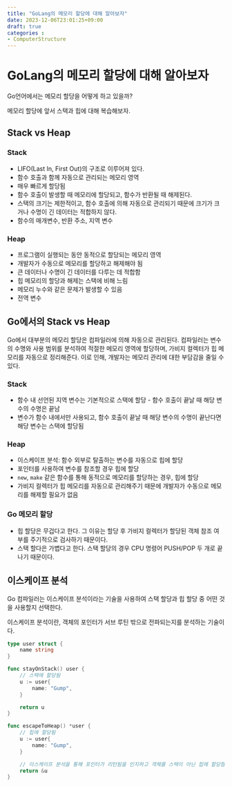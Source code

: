 ```yaml
---
title: "GoLang의 메모리 할당에 대해 알아보자"
date: 2023-12-06T23:01:25+09:00
draft: true
categories :
- ComputerStructure
---
```


# GoLang의 메모리 할당에 대해 알아보자
Go언어에서는 메모리 할당을 어떻게 하고 있을까?

메모리 할당에 앞서 스택과 힙에 대해 복습해보자.

## Stack vs Heap
### Stack
- LIFO(Last In, First Out)의 구조로 이루어져 있다.
- 함수 호출과 함께 자동으로 관리되는 메모리 영역
- 매우 빠르게 할당됨
- 함수 호출이 발생할 때 메모리에 할당되고, 함수가 반환될 때 해제된다.
- 스택의 크기는 제한적이고, 함수 호출에 의해 자동으로 관리되기 때문에 크기가 크거나 수명이 긴 데이터는 적합하지 않다.
- 함수의 매개변수, 반환 주소, 지역 변수

### Heap
- 프로그램이 실행되는 동안 동적으로 할당되는 메모리 영역
- 개발자가 수동으로 메모리를 할당하고 해제해야 됨
- 큰 데이터나 수명이 긴 데이터를 다루는 데 적합함
- 힙 메모리의 할당과 해제는 스택에 비해 느림
- 메모리 누수와 같은 문제가 발생할 수 있음
- 전역 변수

## Go에서의 Stack vs Heap
Go에서 대부분의 메모리 할당은 컴파일러에 의해 자동으로 관리된다.
컴파일러는 변수의 수명와 사용 범위를 분석하여 적절한 메모리 영역에 할당하며, 가비지 컬렉터가 힙 메모리를 자동으로 정리해준다. 이로 인해, 개발자는 메모리 관리에 대한 부담감을 줄일 수 있다.

### Stack
- 함수 내 선언된 지역 변수는 기본적으로 스택에 할당 - 함수 호출이 끝날 때 해당 변수의 수명은 끝남
- 변수가 함수 내에서만 사용되고, 함수 호출이 끝날 때 해당 변수의 수명이 끝난다면 해당 변수는 스택에 할당됨

### Heap
- 이스케이프 분석: 함수 외부로 탈출하는 변수를 자동으로 힙에 할당
- 포인터를 사용하여 변수를 참조할 경우 힙에 할당
- `new`, `make` 같은 함수를 통해 동적으로 메모리를 할당하는 경우, 힙에 할당
- 가비지 컬렉터가 힙 메모리를 자동으로 관리해주기 때문에 개발자가 수동으로 메모리를 해제할 필요가 없음

### Go 메모리 할당
- 힙 할당은 무겁다고 한다. 그 이유는 할당 후 가비지 컬렉터가 할당된 객체 참조 여부를 주기적으로 검사하기 때문이다.
- 스택 할다은 가볍다고 한다. 스택 할당의 경우 CPU 명령어 PUSH/POP 두 개로 끝나기 때문이다.

## 이스케이프 분석
Go 컴파일러는 이스케이프 분석이라는 기술을 사용하여 스택 할당과 힙 할당 중 어떤 것을 사용할지 선택한다.

이스케이프 분석이란, 객체의 포인터가 서브 루틴 밖으로 전파되는지를 분석하는 기술이다.

```go
type user struct {
	name string
}

func stayOnStack() user {
	// 스택에 할당됨
	u := user{
		name: "Gump",
	}

	return u
}

func escapeToHeap() *user {
	// 힙에 할당됨
	u := user{
		name: "Gump",
	}

	// 이스케이프 분석을 통해 포인터가 리턴됨을 인지하고 객체를 스택이 아닌 힙에 할당함
	return &u
}

```